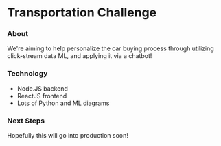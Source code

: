 # Transportation Challenge

### About

We're aiming to help personalize the car buying process through utilizing click-stream data ML, and applying it via a chatbot!

### Technology
* Node.JS backend
* ReactJS frontend
* Lots of Python and ML diagrams

### Next Steps

Hopefully this will go into production soon!
